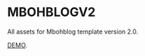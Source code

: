 # MBOHBLOGV2

All assets for Mbohblog template version 2.0.

<a href="http://dcx6ba.blogspot.com/" target="_blank">DEMO</a>.
